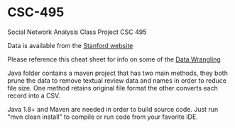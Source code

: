 # CSC-495
Social Network Analysis Class Project CSC 495

Data is available from the [Stanford website](https://snap.stanford.edu/data/web-Movies.html)

Please reference this cheat sheet for info on some of the [Data Wrangling](http://www.rstudio.com/wp-content/uploads/2015/02/data-wrangling-cheatsheet.pdf)

Java folder contains a maven project that has two main methods, they both prune the data to remove textual review data and names in order to reduce file size. One method retains original file format the other converts each record into a CSV.

Java 1.8+ and Maven are needed in order to build source code. Just run "mvn clean install" to compile or run code from your favorite IDE.